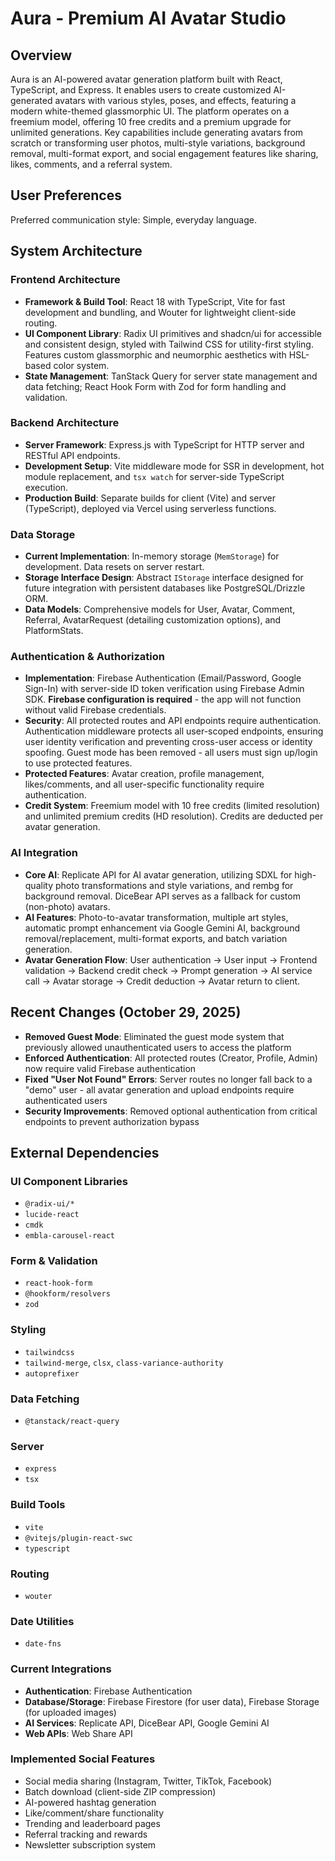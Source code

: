 # Aura - Premium AI Avatar Studio

## Overview
Aura is an AI-powered avatar generation platform built with React, TypeScript, and Express. It enables users to create customized AI-generated avatars with various styles, poses, and effects, featuring a modern white-themed glassmorphic UI. The platform operates on a freemium model, offering 10 free credits and a premium upgrade for unlimited generations. Key capabilities include generating avatars from scratch or transforming user photos, multi-style variations, background removal, multi-format export, and social engagement features like sharing, likes, comments, and a referral system.

## User Preferences
Preferred communication style: Simple, everyday language.

## System Architecture

### Frontend Architecture
- **Framework & Build Tool**: React 18 with TypeScript, Vite for fast development and bundling, and Wouter for lightweight client-side routing.
- **UI Component Library**: Radix UI primitives and shadcn/ui for accessible and consistent design, styled with Tailwind CSS for utility-first styling. Features custom glassmorphic and neumorphic aesthetics with HSL-based color system.
- **State Management**: TanStack Query for server state management and data fetching; React Hook Form with Zod for form handling and validation.

### Backend Architecture
- **Server Framework**: Express.js with TypeScript for HTTP server and RESTful API endpoints.
- **Development Setup**: Vite middleware mode for SSR in development, hot module replacement, and `tsx watch` for server-side TypeScript execution.
- **Production Build**: Separate builds for client (Vite) and server (TypeScript), deployed via Vercel using serverless functions.

### Data Storage
- **Current Implementation**: In-memory storage (`MemStorage`) for development. Data resets on server restart.
- **Storage Interface Design**: Abstract `IStorage` interface designed for future integration with persistent databases like PostgreSQL/Drizzle ORM.
- **Data Models**: Comprehensive models for User, Avatar, Comment, Referral, AvatarRequest (detailing customization options), and PlatformStats.

### Authentication & Authorization
- **Implementation**: Firebase Authentication (Email/Password, Google Sign-In) with server-side ID token verification using Firebase Admin SDK. **Firebase configuration is required** - the app will not function without valid Firebase credentials.
- **Security**: All protected routes and API endpoints require authentication. Authentication middleware protects all user-scoped endpoints, ensuring user identity verification and preventing cross-user access or identity spoofing. Guest mode has been removed - all users must sign up/login to use protected features.
- **Protected Features**: Avatar creation, profile management, likes/comments, and all user-specific functionality require authentication.
- **Credit System**: Freemium model with 10 free credits (limited resolution) and unlimited premium credits (HD resolution). Credits are deducted per avatar generation.

### AI Integration
- **Core AI**: Replicate API for AI avatar generation, utilizing SDXL for high-quality photo transformations and style variations, and rembg for background removal. DiceBear API serves as a fallback for custom (non-photo) avatars.
- **AI Features**: Photo-to-avatar transformation, multiple art styles, automatic prompt enhancement via Google Gemini AI, background removal/replacement, multi-format exports, and batch variation generation.
- **Avatar Generation Flow**: User authentication -> User input -> Frontend validation -> Backend credit check -> Prompt generation -> AI service call -> Avatar storage -> Credit deduction -> Avatar return to client.

## Recent Changes (October 29, 2025)
- **Removed Guest Mode**: Eliminated the guest mode system that previously allowed unauthenticated users to access the platform
- **Enforced Authentication**: All protected routes (Creator, Profile, Admin) now require valid Firebase authentication
- **Fixed "User Not Found" Errors**: Server routes no longer fall back to a "demo" user - all avatar generation and upload endpoints require authenticated users
- **Security Improvements**: Removed optional authentication from critical endpoints to prevent authorization bypass

## External Dependencies

### UI Component Libraries
- `@radix-ui/*`
- `lucide-react`
- `cmdk`
- `embla-carousel-react`

### Form & Validation
- `react-hook-form`
- `@hookform/resolvers`
- `zod`

### Styling
- `tailwindcss`
- `tailwind-merge`, `clsx`, `class-variance-authority`
- `autoprefixer`

### Data Fetching
- `@tanstack/react-query`

### Server
- `express`
- `tsx`

### Build Tools
- `vite`
- `@vitejs/plugin-react-swc`
- `typescript`

### Routing
- `wouter`

### Date Utilities
- `date-fns`

### Current Integrations
- **Authentication**: Firebase Authentication
- **Database/Storage**: Firebase Firestore (for user data), Firebase Storage (for uploaded images)
- **AI Services**: Replicate API, DiceBear API, Google Gemini AI
- **Web APIs**: Web Share API

### Implemented Social Features
- Social media sharing (Instagram, Twitter, TikTok, Facebook)
- Batch download (client-side ZIP compression)
- AI-powered hashtag generation
- Like/comment/share functionality
- Trending and leaderboard pages
- Referral tracking and rewards
- Newsletter subscription system